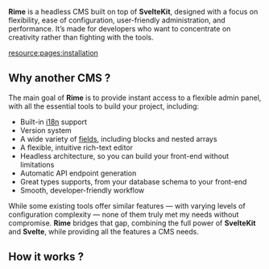 **Rime** is a headless CMS built on top of **SvelteKit**, designed with a focus on flexibility, ease of configuration, user-friendly administration, and performance. It’s made for developers who want to concentrate on creativity rather than fighting with the tools.

[resource:pages:installation](/docs/02-installation.md)

## Why another CMS ?

The main goal of **Rime** is to provide instant access to a flexible admin panel, with all the essential tools to build your project, including:

- Built-in [i18n](/docs/03-04-configuration__i18n.md) support
- Version system
- A wide variety of [fields](/docs/04-fieds.md), including blocks and nested arrays
- A flexible, intuitive rich-text editor
- Headless architecture, so you can build your front-end without limitations
- Automatic API endpoint generation
- Great types supports, from your database schema to your front-end
- Smooth, developer-friendly workflow

While some existing tools offer similar features — with varying levels of configuration complexity — none of them truly met my needs without compromise. **Rime** bridges that gap, combining the full power of **SvelteKit** and **Svelte**, while providing all the features a CMS needs.

## How it works ?
